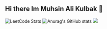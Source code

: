 ## Hi there  Im Muhsin Ali Kulbak 👋
![LeetCode Stats](https://leetcard.jacoblin.cool/Django42?theme=unicorn&font=Radley)
![Anurag's GitHub stats](https://github-readme-stats.vercel.app/api?username=muhsinalikulbak&show_icons=true&theme=transparent)
![](https://komarev.com/ghpvc/?username=your-github-muhsinalikulbak)

